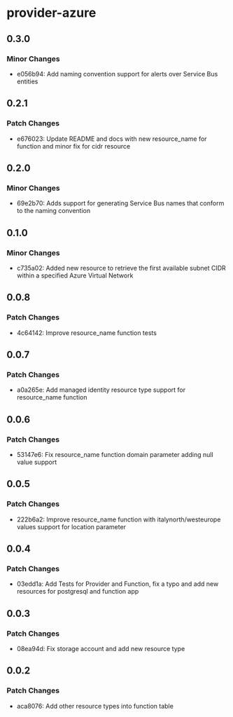 # provider-azure

## 0.3.0

### Minor Changes

- e056b94: Add naming convention support for alerts over Service Bus entities

## 0.2.1

### Patch Changes

- e676023: Update README and docs with new resource_name for function and minor fix for cidr resource

## 0.2.0

### Minor Changes

- 69e2b70: Adds support for generating Service Bus names that conform to the naming convention

## 0.1.0

### Minor Changes

- c735a02: Added new resource to retrieve the first available subnet CIDR within a specified Azure Virtual Network

## 0.0.8

### Patch Changes

- 4c64142: Improve resource_name function tests

## 0.0.7

### Patch Changes

- a0a265e: Add managed identity resource type support for resource_name function

## 0.0.6

### Patch Changes

- 53147e6: Fix resource_name function domain parameter adding null value support

## 0.0.5

### Patch Changes

- 222b6a2: Improve resource_name function with italynorth/westeurope values support for location parameter

## 0.0.4

### Patch Changes

- 03edd1a: Add Tests for Provider and Function, fix a typo and add new resources for postgresql and function app

## 0.0.3

### Patch Changes

- 08ea94d: Fix storage account and add new resource type

## 0.0.2

### Patch Changes

- aca8076: Add other resource types into function table
